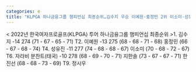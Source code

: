 ```yaml
---
categories: e
title: "KLPGA 하나금융그룹 챔피언십 최종순위…김수지 우승 이예원·홍정민 2위 이소미·성유진 4위"
---
```

< 2022년 한국여자프로골프(KLPGA) 투어 하나금융그룹 챔피언십 최종순위 >1. 김수지 -14 274 (71 - 67 - 65 - 71) T2. 이예원 -13 275 (68 - 68 - 71 - 68) 홍정민 (66 - 67 - 68 - 74) T4. 성유진 -11 277 (74 - 68 - 68 - 67) 이소미 (70 - 68 - 72 - 67) T6. 자라비 분찬트(태국) -10 278 (68 - 69 - 70 - 71) 지한솔 (73 - 67 - 67 - 71) 한진선 (68 - 68 - 73 - 69) T9. 정시우